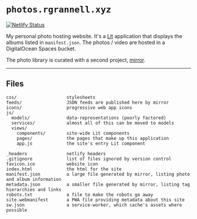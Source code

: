 # `photos.rgrannell.xyz`

[![Netlify Status](https://api.netlify.com/api/v1/badges/a1a5cde2-e35a-4d64-a01b-6076687edb7a/deploy-status)](https://app.netlify.com/sites/inquisitive-biscuit-b7e81a/deploys)

My personal photo hosting website. It's a [Lit](https://lit.dev/) application
that displays the albums listed in `manifest.json`. The photos / video are
hosted in a DigitalOcean Spaces bucket.

The photo library is curated with a second project,
[mirror](https://github.com/rgrannell1/mirror).

---

## Files

```
css/                   stylesheets
feeds/                 JSON feeds are published here by mirror
icons/                 progressive web app icons
js/
  models/              data-representations (poorly factored)
  services/            almost all of this can be moved to models
  views/
    components/        site-wide Lit components
    pages/             the pages that make up this application
    app.js             the site's entry Lit component

_headers               netlify headers
.gitignore             list of files ignored by version control
favicon.ico            website icon
index.html             the html for the site
manifest.json          a large file generated by mirror, listing photo and album information
metadata.json          a smaller file generated by mirror, listing tag hierarchies and links
robots.txt             a file to make the robots go away
site.webmanifest       a PWA file providing metadata about this site
sw.json                a service-worker, which cache's assets where possible
```
